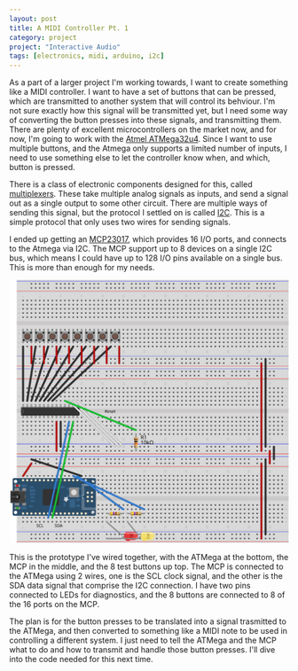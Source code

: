 ```yaml
---
layout: post
title: A MIDI Controller Pt. 1
category: project
project: "Interactive Audio"
tags: [electronics, midi, arduino, i2c]
---
```


As a part of a larger project I'm working towards, I want to create something like a MIDI
controller. I want to have a set of buttons that can be pressed, which are transmitted to
another system that will control its behviour. I'm not sure exactly how this signal will be
transmitted yet, but I need some way of converting the
button presses into these signals, and transmitting them. There are plenty of excellent
microcontrollers on the market now, and for now, I'm going to work with the [Atmel
ATMega32u4](https://www.microchip.com/wwwproducts/en/ATmega32u4). Since I want to use multiple
buttons, and the Atmega only supports a limited number of inputs, I need to use something else to
let the controller know when, and which, button is pressed.

There is a class of electronic components designed for this, called
[multiplexers](https://en.wikipedia.org/wiki/Multiplexer). These take multiple analog signals as
inputs, and send a signal out as a single output to some other circuit. There are multiple
ways of sending this signal, but the protocol I settled on is called
[I2C](https://en.wikipedia.org/wiki/I%C2%B2C). This is a simple protocol that only uses two wires
for sending signals. 

I ended up getting an [MCP23017](https://www.microchip.com/wwwproducts/en/MCP23017), which provides 16
I/O ports, and connects to the Atmega via I2C. The MCP support up to 8 devices on a single I2C bus,
which means I could have up to 128 I/O pins available on a single bus. This is more than enough for
my needs.

![Prototype Breadboard diagram](/assets/img/midi/midi_proto_bb.svg)

This is the prototype I've wired together, with the ATMega at the bottom, the MCP in the middle, and
the 8 test buttons up top. The MCP is connected to the ATMega using 2 wires, one is the SCL clock
signal, and the other is the SDA data signal that comprise the I2C connection. I have two pins
connected to LEDs for diagnostics, and the 8 buttons are connected to 8 of the 16 ports on the MCP.

The plan is for the button presses to be translated into a signal trasmitted to the ATMega, and then
converted to something like a MIDI note to be used in controlling a different system. I just need to
tell the ATMega and the MCP what to do and how to transmit and handle those button presses. I'll
dive into the code needed for this next time.


